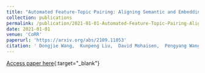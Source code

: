```yaml
---
title: "Automated Feature-Topic Pairing: Aligning Semantic and Embedding Spaces in Spatial Representation Learning"
collection: publications
permalink: /publication/2021-01-01-Automated-Feature-Topic-Pairing-Aligning-Semantic-and-Embedding-Spaces-in-Spatial-Representation-Learning
date: 2021-01-01
venue: 'CoRR'
paperurl: 'https://arxiv.org/abs/2109.11053'
citation: ' Dongjie Wang,  Kunpeng Liu,  David Mohaisen,  Pengyang Wang,  Chang{-}Tien Lu,  Yanjie Fu, &quot;Automated Feature-Topic Pairing: Aligning Semantic and Embedding Spaces in Spatial Representation Learning.&quot; CoRR, 2021.'
---
```

[Access paper here](https://arxiv.org/abs/2109.11053){:target="_blank"}
